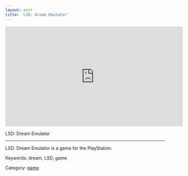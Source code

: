 ```yaml
---
layout: post
title: 'LSD: Dream Emulator'
---
```



<div class="tanasinn_contents"><div style="text-align: center;">
<iframe width="560" height="315" src="https://www.youtube.com/embed/xPfYMFRe4sI" frameborder="0" allow="accelerometer; autoplay; encrypted-media; gyroscope; picture-in-picture" allowfullscreen></iframe>
</div></div>


LSD: Dream Emulator

---

LSD: Dream Emulator is a game for the PlayStation.

Keywords: dream, LSD, game

Category: [game](/lists/game_list.html)

